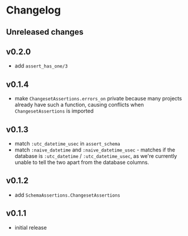 # Changelog

## Unreleased changes

## v0.2.0

- add `assert_has_one/3`

## v0.1.4

- make `ChangesetAssertions.errors_on` private because many projects already have such a function,
  causing conflicts when `ChangesetAssertions` is imported
  
## v0.1.3

- match `:utc_datetime_usec` in `assert_schema`
- match `:naive_datetime` and `:naive_datetime_usec` - matches if the database is
  `:utc_datetime` / `:utc_datetime_usec`, as we're currently unable to tell the two apart
  from the database columns.

## v0.1.2

- add `SchemaAssertions.ChangesetAssertions`

## v0.1.1

- initial release
